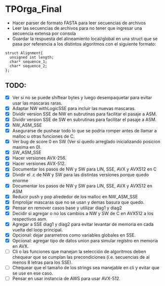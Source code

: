 # TPOrga_Final

* Hacer parser de formato FASTA para leer secuencias de archivos
* Leer las secuencias de archivos para no tener que ingresar una secuencia extensa por consola
* Guardar la respuesta del alineamiento local/global en una struct que se pasa por referencia a los distintos algoritmos con el siguiente formato: 
~~~~
struct Alignment{
  unsigned int length;
  char* sequence_1;
  char* sequence_2;
};
~~~~

## TODO:

- [x] Ver si no se puede shiftear bytes y luego desempaquetar para evitar usar las mascaras raras.
- [x] Adaptar NW withLogicSSE para incluir las nuevas mascaras.
- [x] Dividir version SSE de NW en subrutinas para facilitar el pasaje a ASM.
- [x] Dividir version SSE de SW en subrutinas para facilitar el pasaje a ASM.
- [x] NW_ASM_SSE
- [x] Asegurarse de pushear todo lo que se podria romper antes de llamar a malloc u otras funciones de C.
- [x] Ver bug de score 0 en SW (Ver si quedo arreglado inicializando posicion maxima en 0).
- [x] SW_ASM_SSE
- [x] Hacer versiones AVX-256.
- [x] Hacer versiones AVX-512.
- [x] Documentar los pasos de NW y SW para LIN, SSE, AVX y AVX512 en C
- [x] Dividir el .c  de NW y SW para las distintas versiones porque quedo enorme
- [x] Documentar los pasos de NW y SW para LIN, SSE, AVX y AVX512 en ASM
- [x] Reducir push y pop alrededor de los malloc en NW_ASM_SSE
- [x] Emprolijar mascaras que no se usan y demas basura que quedo.
- [x] Pensar en remover casos base y utilizar diag1 y diag2
- [x] Decidir si agregar o no los cambios a NW y SW de C en AVX512 a los respectivos asm.
- [x] Agregar a SSE diag1 y diag2 para evitar levantar de memoria en cada vuelta del loop principal.
- [x] Opcional: dejar parametros como variables globales en SSE.
- [x] Opcional: agregar tipo de datos union para simular registro en memoria en AVX.
- [ ] Cli o las funciones que manejan la selección de algoritmos deben chequear que se cumplan las precondiciones (i.e. secuencias de al menos 8 letras para los SSE).
- [ ] Chequear que el tamaño de los strings sea manejable en cli y evitar que se use en ese caso.
- [ ] Pensar en usar instancia de AWS para usar AVX-512.

